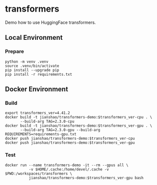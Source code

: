 # transformers

Demo how to use HuggingFace transformers.

## Local Environment

### Prepare
~~~ shell
python -m venv .venv
source .venv/bin/activate
pip install --upgrade pip
pip install -r requirements.txt
~~~

## Docker Environment

### Build
~~~ shell
export transformers_ver=4.41.2
docker build -t jianshao/transformers-demo:$transformers_ver-cpu . \
       --build-arg TAG=2.3.0-cpu
docker build -t jianshao/transformers-demo:$transformers_ver-gpu . \
       --build-arg TAG=2.3.0-gpu --build-arg REQUIREMENTS=requirements-gpu.txt
docker push jianshao/transformers-demo:$transformers_ver-cpu
docker push jianshao/transformers-demo:$transformers_ver-gpu
~~~
### Test
~~~ shell
docker run --name transformers-demo -it --rm --gpus all \
           -v $HOME/.cache:/home/devel/.cache -v $PWD:/workspaces/transformers \
           jianshao/transformers-demo:$transformers_ver-gpu bash
~~~